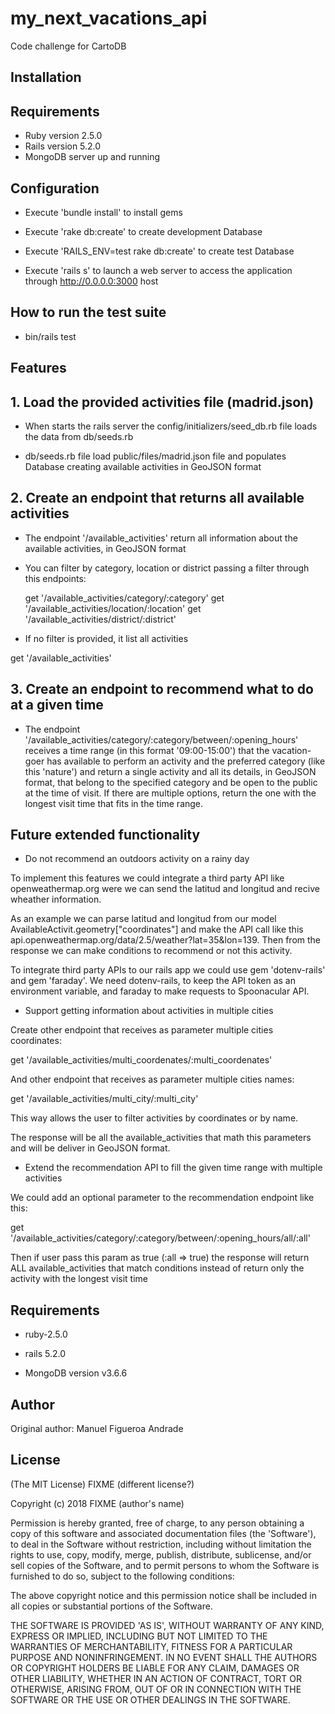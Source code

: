 # my_next_vacations_api
Code challenge for CartoDB

Installation
------------

##  Requirements

* Ruby version 2.5.0
* Rails version 5.2.0
* MongoDB server up and running

##  Configuration

* Execute 'bundle install' to install gems

* Execute 'rake db:create' to create development Database

* Execute 'RAILS_ENV=test rake db:create' to create test Database

* Execute 'rails s' to launch a web server to access the application through http://0.0.0.0:3000 host

## How to run the test suite

* bin/rails test


Features
--------

## 1. Load the provided activities file (madrid.json)

* When starts the rails server the config/initializers/seed_db.rb file loads the data from db/seeds.rb

* db/seeds.rb file load public/files/madrid.json file and populates Database creating available activities in GeoJSON format


## 2. Create an endpoint that returns all available activities

* The endpoint '/available_activities' return all information about the available activities, in GeoJSON format

* You can filter by category, location or district passing a filter through this endpoints:

  get '/available_activities/category/:category'
  get '/available_activities/location/:location'
  get '/available_activities/district/:district'

*  If no filter is provided, it list all activities

  get '/available_activities'

## 3. Create an endpoint to recommend what to do at a given time

* The endpoint '/available_activities/category/:category/between/:opening_hours' receives a time range (in this format '09:00-15:00') that the vacation-goer has available to perform an activity and the preferred category (like this 'nature') and return a single activity and all its details, in GeoJSON format, that belong to the specified category and be open to the public at the time of visit. If there are multiple options, return the one with the longest visit time that fits in the time range.


## Future extended functionality

* Do not recommend an outdoors activity on a rainy day

To implement this features we could integrate a third party API like openweathermap.org were we can send the latitud and longitud and recive wheather information.

As an example we can parse latitud and longitud from our model AvailableActivit.geometry["coordinates"] and make the API call like this api.openweathermap.org/data/2.5/weather?lat=35&lon=139. Then from the response we can make conditions to recommend or not this activity.

To integrate third party APIs to our rails app we could use gem 'dotenv-rails' and gem 'faraday'. We need dotenv-rails, to keep the API token as an environment variable, and faraday to make requests to Spoonacular API.


* Support getting information about activities in multiple cities

Create other endpoint that receives as parameter multiple cities coordinates:

  get '/available_activities/multi_coordenates/:multi_coordenates'

And other endpoint that receives as parameter multiple cities names:

  get '/available_activities/multi_city/:multi_city'

This way allows the user to filter activities by coordinates or by name.

The response will be all the available_activities that math this parameters and will be deliver in GeoJSON format.


* Extend the recommendation API to fill the given time range with multiple activities

We could add an optional parameter to the recommendation endpoint like this:

  get '/available_activities/category/:category/between/:opening_hours/all/:all'

Then if user pass this param as true (:all => true) the response will return ALL available_activities that match conditions instead of return only the activity with the longest visit time




Requirements
------------

* ruby-2.5.0

* rails 5.2.0

* MongoDB version v3.6.6


Author
------

Original author: Manuel Figueroa Andrade


License
-------

(The MIT License) FIXME (different license?)

Copyright (c) 2018 FIXME (author's name)

Permission is hereby granted, free of charge, to any person obtaining
a copy of this software and associated documentation files (the
'Software'), to deal in the Software without restriction, including
without limitation the rights to use, copy, modify, merge, publish,
distribute, sublicense, and/or sell copies of the Software, and to
permit persons to whom the Software is furnished to do so, subject to
the following conditions:

The above copyright notice and this permission notice shall be
included in all copies or substantial portions of the Software.

THE SOFTWARE IS PROVIDED 'AS IS', WITHOUT WARRANTY OF ANY KIND,
EXPRESS OR IMPLIED, INCLUDING BUT NOT LIMITED TO THE WARRANTIES OF
MERCHANTABILITY, FITNESS FOR A PARTICULAR PURPOSE AND NONINFRINGEMENT.
IN NO EVENT SHALL THE AUTHORS OR COPYRIGHT HOLDERS BE LIABLE FOR ANY
CLAIM, DAMAGES OR OTHER LIABILITY, WHETHER IN AN ACTION OF CONTRACT,
TORT OR OTHERWISE, ARISING FROM, OUT OF OR IN CONNECTION WITH THE
SOFTWARE OR THE USE OR OTHER DEALINGS IN THE SOFTWARE.
